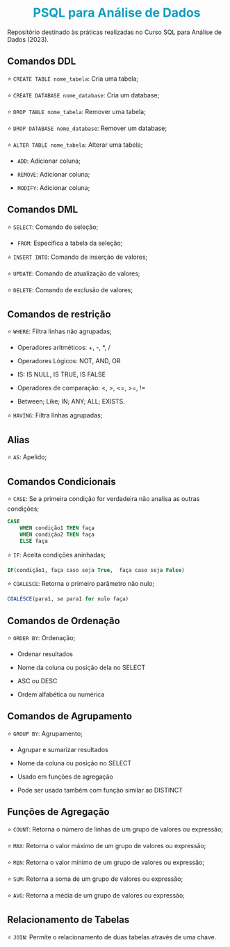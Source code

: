 # <h1 align="center"><font color = #119fbf>PSQL para Análise de Dados </font></h1>
Repositório destinado às práticas realizadas no Curso SQL para Análise de Dados (2023).

## Comandos DDL
⭐ ```CREATE TABLE nome_tabela```: Cria uma tabela;

⭐ ```CREATE DATABASE nome_database```: Cria um database;

⭐ ```DROP TABLE nome_tabela```: Remover uma tabela;

⭐ ```DROP DATABASE nome_database```: Remover um database;

⭐ ```ALTER TABLE nome_tabela```: Alterar uma tabela;

- ```ADD```: Adicionar coluna;
    
- ```REMOVE```: Adicionar coluna;
    
- ```MODIFY```: Adicionar coluna;

## Comandos DML
⭐ ```SELECT```: Comando de seleção;

- ```FROM```: Especifica a tabela da seleção;

⭐ ```INSERT INTO```: Comando de inserção de valores;

⭐ ```UPDATE```: Comando de atualização de valores;

⭐ ```DELETE```: Comando de exclusão de valores;


## Comandos de restrição 
⭐ ```WHERE```: Filtra linhas não agrupadas;

- Operadores aritméticos: +, -, *, /
  
- Operadores Lógicos: NOT, AND, OR
  
- IS: IS NULL, IS TRUE, IS FALSE
  
- Operadores de comparação: <, >, <=, >=, !=
  
- Between; Like; IN; ANY; ALL; EXISTS.

⭐ ```HAVING```: Filtra linhas agrupadas;

## Alias 
⭐ ```AS```: Apelido;

## Comandos Condicionais
⭐ ```CASE```: Se a primeira condição for verdadeira não analisa as outras condições;

```SQL
CASE 
    WHEN condição1 THEN faça
    WHEN condição2 THEN faça
    ELSE faça
```

⭐ ```IF```: Aceita condições aninhadas;

```SQL
IF(condição1, faça caso seja True,  faça caso seja False)
```

⭐ ```COALESCE```: Retorna o primeiro parâmetro não nulo;

```SQL
COALESCE(para1, se para1 for nulo faça)
```

## Comandos de Ordenação 
⭐ ```ORDER BY```: Ordenação;

- Ordenar resultados

- Nome da coluna ou posição dela no SELECT

- ASC ou DESC

- Ordem alfabética ou numérica

## Comandos de Agrupamento 
⭐ ```GROUP BY```: Agrupamento;

- Agrupar e sumarizar resultados

- Nome da coluna ou posição no SELECT

- Usado em funções de agregação

- Pode ser usado também com função similar ao DISTINCT

## Funções de Agregação
⭐ ```COUNT```: Retorna o número de linhas de um grupo de valores ou expressão;

⭐ ```MAX```: Retorna o valor máximo de um grupo de valores ou expressão;

⭐ ```MIN```:  Retorna o valor mínimo de um grupo de valores ou expressão;

⭐ ```SUM```:  Retorna a soma de um grupo de valores ou expressão;

⭐ ```AVG```:  Retorna a média de um grupo de valores ou expressão;

## Relacionamento de Tabelas
⭐ ```JOIN```: Permite o relacionamento de duas tabelas através de uma chave.

